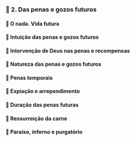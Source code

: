 ### 📑 2. Das penas e gozos futuros
#### 📃 O nada. Vida futura
#### 📃 Intuição das penas e gozos futuros
#### 📃 Intervenção de Deus nas penas e recompensas
#### 📃 Natureza das penas e gozos futuros
#### 📃 Penas temporais
#### 📃 Expiação e arrependimento
#### 📃 Duração das penas futuras
#### 📃 Ressurreição da carne
#### 📃 Paraíso, inferno e purgatório
